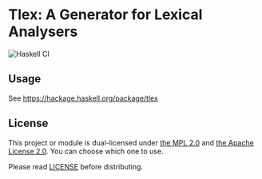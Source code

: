 # Tlex: A Generator for Lexical Analysers

![Haskell CI](https://github.com/mizunashi-mana/tlex/workflows/Haskell%20CI/badge.svg)

## Usage

See https://hackage.haskell.org/package/tlex

## License

This project or module is dual-licensed under [the MPL 2.0](http://mozilla.org/MPL/2.0/) and [the Apache License 2.0](https://www.apache.org/licenses/LICENSE-2.0). You can choose which one to use.

Please read [LICENSE](https://github.com/mizunashi-mana/tlex/blob/master/LICENSE) before distributing.
